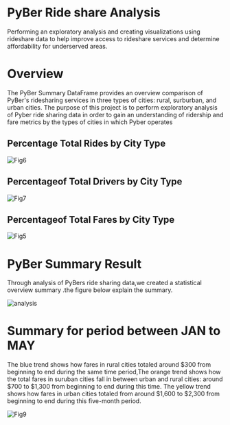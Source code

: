 # PyBer Ride share Analysis
Performing an exploratory analysis and creating visualizations using rideshare data to help improve access to rideshare services and determine affordability for underserved areas.

# Overview
The PyBer Summary DataFrame provides an overview comparison of PyBer's ridesharing services in three types of cities: rural, surburban, and urban cities. The purpose of this project is to perform exploratory analysis of Pyber ride sharing data in order to gain an understanding of ridership and fare metrics by the types of cities in which Pyber operates

## Percentage Total Rides by City Type

![Fig6](https://user-images.githubusercontent.com/90945875/137172892-6353e20e-09cc-42b9-aa3f-ea72f6d1f6ad.png)



## Percentageof Total Drivers by City Type

![Fig7](https://user-images.githubusercontent.com/90945875/137173149-4b8291c4-4486-48f0-ba18-32aeed078028.png)




##  Percentageof Total Fares by City Type

![Fig5](https://user-images.githubusercontent.com/90945875/137173304-4ddef16f-451d-4db4-89d7-ef0ceeb1b984.png)




# PyBer Summary Result
Through analysis of PyBers ride sharing data,we created a statistical overview summary .the figure below explain the summary.

![analysis](https://user-images.githubusercontent.com/90945875/137175740-8291d6f8-6835-4920-8377-fb42de008058.PNG)

# Summary for period between JAN to MAY

The blue trend shows how fares in rural cities totaled around $300 from beginning to end during the same time period,The orange trend shows how the total fares in suruban cities fall in between urban and rural cities: around $700 to $1,300 from beginning to end during this time. The yellow trend shows how fares in urban cities totaled from around $1,600 to $2,300 from beginning to end during this five-month period.

![Fig9](https://user-images.githubusercontent.com/90945875/137176964-ddc50687-18ea-453a-9073-e24b23f9ebbf.png)


